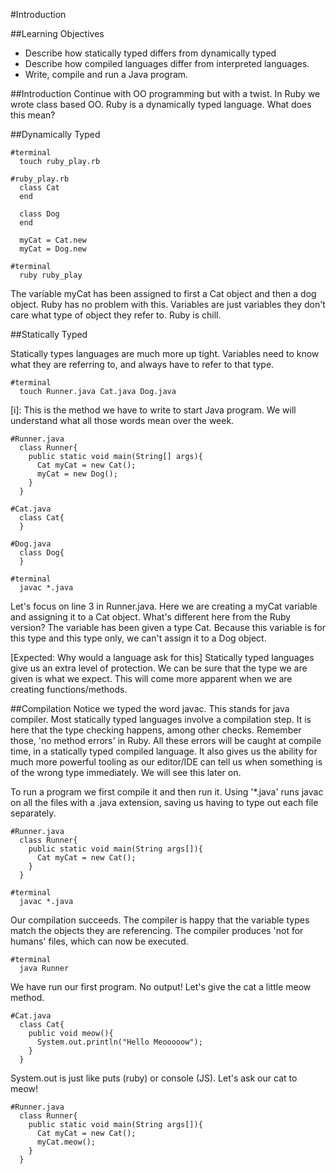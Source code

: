 #Introduction

##Learning Objectives
 - Describe how statically typed differs from dynamically typed
 - Describe how compiled languages differ from interpreted languages.
 - Write, compile and run a Java program.

##Introduction
  Continue with OO programming but with a twist.
  In Ruby we wrote class based OO.
  Ruby is a dynamically typed language. What does this mean?

##Dynamically Typed

```
#terminal
  touch ruby_play.rb
```

```
#ruby_play.rb
  class Cat
  end

  class Dog
  end

  myCat = Cat.new
  myCat = Dog.new
```

```
#terminal
  ruby ruby_play
```

  The variable myCat has been assigned to first a Cat object and then a dog object.  Ruby has no problem with this. Variables are just variables they don't care what type of object they refer to.  Ruby is chill.

##Statically Typed

  Statically types languages are much more up tight.  Variables need to know what they are referring to, and always have to refer to that type.

```
#terminal
  touch Runner.java Cat.java Dog.java
```

  [i]:  This is the method we have to write to start Java program.  We will understand what all those words mean over the week.

```
#Runner.java
  class Runner{
    public static void main(String[] args){
      Cat myCat = new Cat();
      myCat = new Dog();
    }
  }

```

```
#Cat.java
  class Cat{
  }
```

```
#Dog.java
  class Dog{
  }
```

```
#terminal
  javac *.java
```

Let's focus on line 3 in Runner.java.  Here we are creating a myCat variable and assigning it to a Cat object.  What's different here from the Ruby version?  The variable has been given a type Cat.  Because this variable is for this type and this type only, we can't assign it to a Dog object.

[Expected:  Why would a language ask for this]
Statically typed languages give us an extra level of protection.  We can be sure that the type we are given is what we expect.  This will come more apparent when we are creating functions/methods.


##Compilation
Notice we typed the word javac.  This stands for java compiler.  Most statically typed languages involve a compilation step.  It is here that the type checking happens, among other checks.  Remember those,  'no method errors' in Ruby.  All these errors will be caught at compile time, in a statically typed compiled language. It also gives us the ability for much more powerful tooling as our editor/IDE can tell us when something is of the wrong type immediately.  We will see this later on.

To run a program we first compile it and then run it. Using '*.java' runs javac on all the files with a .java extension, saving us having to type out each file separately. 

```
#Runner.java
  class Runner{
    public static void main(String args[]){
      Cat myCat = new Cat();
    }
  }
```

```
#terminal
  javac *.java
```

Our compilation succeeds.  The compiler is happy that the variable types match the objects they are referencing.  The compiler produces 'not for humans' files, which can now be executed.

```
#terminal
  java Runner
```

We have run our first program.  No output!  Let's give the cat a little meow method.

```
#Cat.java
  class Cat{
    public void meow(){
      System.out.println("Hello Meooooow");
    }
  }
```

System.out is just like puts (ruby) or console (JS).
Let's ask our cat to meow!

```
#Runner.java
  class Runner{
    public static void main(String args[]){
      Cat myCat = new Cat();
      myCat.meow();
    }
  }
```
